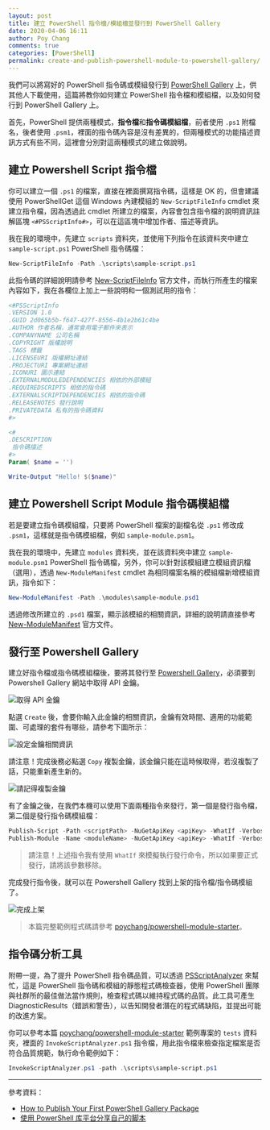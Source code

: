 ```yaml
---
layout: post
title: 建立 PowerShell 指令檔/模組檔並發行到 PowerShell Gallery
date: 2020-04-06 16:11
author: Poy Chang
comments: true
categories: [PowerShell]
permalink: create-and-publish-powershell-module-to-powershell-gallery/
---
```


我們可以將寫好的 PowerShell 指令碼或模組發行到 [PowerShell Gallery](https://www.powershellgallery.com/) 上，供其他人下載使用，這篇將教你如何建立 PowerShell 指令檔和模組檔，以及如何發行到 PowerShell Gallery 上。

首先，PowerShell 提供兩種模式，**指令檔**和**指令碼模組檔**，前者使用 `.ps1` 附檔名，後者使用 `.psm1`，裡面的指令碼內容是沒有差異的，但兩種模式的功能描述資訊方式有些不同，這裡會分別對這兩種模式的建立做說明。

## 建立 Powershell Script 指令檔

你可以建立一個 `.ps1` 的檔案，直接在裡面撰寫指令碼，這樣是 OK 的，但會建議使用 PowerShellGet 這個 Windows 內建模組的 `New-ScriptFileInfo` cmdlet 來建立指令檔，因為透過此 cmdlet 所建立的檔案，內容會包含指令檔的說明資訊註解區塊 `<#PSScriptInfo#>`，可以在這區塊中增加作者、描述等資訊。

我在我的環境中，先建立 `scripts` 資料夾，並使用下列指令在該資料夾中建立 `sample-script.ps1` PowerShell 指令碼檔：

```powershell
New-ScriptFileInfo -Path .\scripts\sample-script.ps1
```

此指令碼的詳細說明請參考 [New-ScriptFileInfo](https://docs.microsoft.com/en-us/powershell/module/powershellget/new-scriptfileinfo) 官方文件，而執行所產生的檔案內容如下，我在各欄位上加上一些說明和一個測試用的指令：

```powershell
<#PSScriptInfo
.VERSION 1.0
.GUID 2d065b5b-f647-427f-8556-4b1e2b61c4be
.AUTHOR 作者名稱，通常會用電子郵件來表示
.COMPANYNAME 公司名稱
.COPYRIGHT 版權說明
.TAGS 標籤
.LICENSEURI 版權網址連結
.PROJECTURI 專案網址連結
.ICONURI 圖示連結
.EXTERNALMODULEDEPENDENCIES 相依的外部模組
.REQUIREDSCRIPTS 相依的指令碼
.EXTERNALSCRIPTDEPENDENCIES 相依的指令碼
.RELEASENOTES 發行說明
.PRIVATEDATA 私有的指令碼資料
#>

<#
.DESCRIPTION 
 指令碼描述
#> 
Param( $name = '')

Write-Output "Hello! $($name)"
```

## 建立 Powershell Script Module 指令碼模組檔

若是要建立指令碼模組檔，只要將 PowerShell 檔案的副檔名從 `.ps1` 修改成 `.psm1`，這樣就是指令碼模組檔，例如 `sample-module.psm1`。

我在我的環境中，先建立 `modules` 資料夾，並在該資料夾中建立 `sample-module.psm1` PowerShell 指令碼檔，另外，你可以針對該模組建立模組資訊檔（選用），透過 `New-ModuleManifest` cmdlet 為相同檔案名稱的模組檔新增模組資訊，指令如下：

```powershell
New-ModuleManifest -Path .\modules\sample-module.psd1
```

透過修改所建立的 `.psd1` 檔案，顯示該模組的相關資訊，詳細的說明請直接參考 [New-ModuleManifest](https://docs.microsoft.com/en-us/powershell/module/microsoft.powershell.core/new-modulemanifest) 官方文件。

## 發行至 Powershell Gallery

建立好指令檔或指令碼模組檔後，要將其發行至 [Powershell Gallery](https://www.powershellgallery.com/)，必須要到 Powershell Gallery 網站中取得 API 金鑰。

![取得 API 金鑰](https://i.imgur.com/ORCmWRv.png)

點選 `Create` 後，會要你輸入此金鑰的相關資訊，金鑰有效時間、適用的功能範圍、可處理的套件有哪些，請參考下圖所示：

![設定金鑰相關資訊](https://i.imgur.com/KNThoGR.png)

請注意！完成後務必點選 `Copy` 複製金鑰，該金鑰只能在這時候取得，若沒複製了話，只能重新產生新的。

![請記得複製金鑰](https://i.imgur.com/LN5asSV.png)

有了金鑰之後，在我們本機可以使用下面兩種指令來發行，第一個是發行指令檔，第二個是發行指令碼模組檔：

```powershell
Publish-Script -Path <scriptPath> -NuGetApiKey <apiKey> -WhatIf -Verbose
Publish-Module -Name <moduleName> -NuGetApiKey <apiKey> -WhatIf -Verbose
```

>請注意！上述指令我有使用 `WhatIf` 來模擬執行發行命令，所以如果要正式發行，請將該參數移除。

完成發行指令後，就可以在 Powershell Gallery 找到上架的指令檔/指令碼模組了。

![完成上架](https://i.imgur.com/DRGbMGT.png)

>本篇完整範例程式碼請參考 [poychang/powershell-module-starter](https://github.com/poychang/powershell-module-starter)。

## 指令碼分析工具

附帶一提，為了提升 PowerShell 指令碼品質，可以透過 [PSScriptAnalyzer](https://github.com/PowerShell/PSScriptAnalyzer) 來幫忙，這是 PowerShell 指令碼和模組的靜態程式碼檢查器，使用 PowerShell 團隊與社群所的最佳做法當作規則，檢查程式碼以維持程式碼的品質。此工具可產生 DiagnosticResults（錯誤和警告），以告知開發者潛在的程式碼缺陷，並提出可能的改進方案。

你可以參考本篇 [poychang/powershell-module-starter](https://github.com/poychang/powershell-module-starter) 範例專案的 `tests` 資料夾，裡面的 `InvokeScriptAnalyzer.ps1` 指令檔，用此指令檔來檢查指定檔案是否符合品質規範，執行命令範例如下：

```powershell
InvokeScriptAnalyzer.ps1 -path .\scripts\sample-script.ps1
```

----------

參考資料：

* [How to Publish Your First PowerShell Gallery Package](https://www.jeffbrown.tech/post/how-to-publish-your-first-powershell-gallery-package)
* [使用 PowerShell 库平台分享自己的脚本](https://www.pstips.net/share-script-on-powershell-gallery.html)
